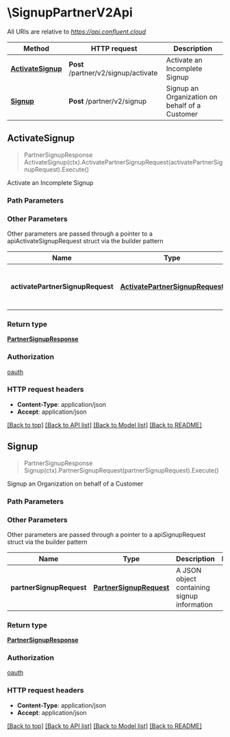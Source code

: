 # \SignupPartnerV2Api

All URIs are relative to *https://api.confluent.cloud*

Method | HTTP request | Description
------------- | ------------- | -------------
[**ActivateSignup**](SignupPartnerV2Api.md#ActivateSignup) | **Post** /partner/v2/signup/activate | Activate an Incomplete Signup
[**Signup**](SignupPartnerV2Api.md#Signup) | **Post** /partner/v2/signup | Signup an Organization on behalf of a Customer



## ActivateSignup

> PartnerSignupResponse ActivateSignup(ctx).ActivatePartnerSignupRequest(activatePartnerSignupRequest).Execute()

Activate an Incomplete Signup



### Path Parameters



### Other Parameters

Other parameters are passed through a pointer to a apiActivateSignupRequest struct via the builder pattern


Name | Type | Description  | Notes
------------- | ------------- | ------------- | -------------
 **activatePartnerSignupRequest** | [**ActivatePartnerSignupRequest**](ActivatePartnerSignupRequest.md) | A JSON object containing signup information | 

### Return type

[**PartnerSignupResponse**](PartnerSignupResponse.md)

### Authorization

[oauth](../README.md#oauth)

### HTTP request headers

- **Content-Type**: application/json
- **Accept**: application/json

[[Back to top]](#) [[Back to API list]](../README.md#documentation-for-api-endpoints)
[[Back to Model list]](../README.md#documentation-for-models)
[[Back to README]](../README.md)


## Signup

> PartnerSignupResponse Signup(ctx).PartnerSignupRequest(partnerSignupRequest).Execute()

Signup an Organization on behalf of a Customer



### Path Parameters



### Other Parameters

Other parameters are passed through a pointer to a apiSignupRequest struct via the builder pattern


Name | Type | Description  | Notes
------------- | ------------- | ------------- | -------------
 **partnerSignupRequest** | [**PartnerSignupRequest**](PartnerSignupRequest.md) | A JSON object containing signup information | 

### Return type

[**PartnerSignupResponse**](PartnerSignupResponse.md)

### Authorization

[oauth](../README.md#oauth)

### HTTP request headers

- **Content-Type**: application/json
- **Accept**: application/json

[[Back to top]](#) [[Back to API list]](../README.md#documentation-for-api-endpoints)
[[Back to Model list]](../README.md#documentation-for-models)
[[Back to README]](../README.md)

